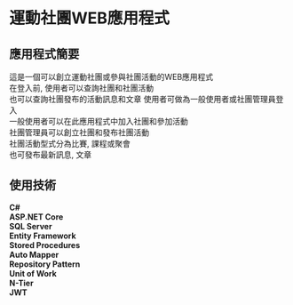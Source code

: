 # 運動社團WEB應用程式
  
## 應用程式簡要
這是一個可以創立運動社團或參與社團活動的WEB應用程式  
在登入前, 使用者可以查詢社團和社團活動  
也可以查詢社團發布的活動訊息和文章
使用者可做為一般使用者或社團管理員登入  
一般使用者可以在此應用程式中加入社團和參加活動    
社團管理員可以創立社團和發布社團活動  
社團活動型式分為比賽, 課程或聚會  
也可發布最新訊息, 文章  
  
## 使用技術  
**C#  
ASP.NET Core  
SQL Server  
Entity Framework  
Stored Procedures  
Auto Mapper  
Repository Pattern  
Unit of Work  
N-Tier  
JWT**  
